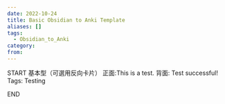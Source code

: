```yaml
---
date: 2022-10-24
title: Basic Obsidian to Anki Template
aliases: []
tags:
  - Obsidian_to_Anki
category: 
from: 
---
```

START
基本型（可選用反向卡片）
正面:This is a test.
背面: Test successful!
Tags: Testing
<!--ID: 1666589832834-->
END